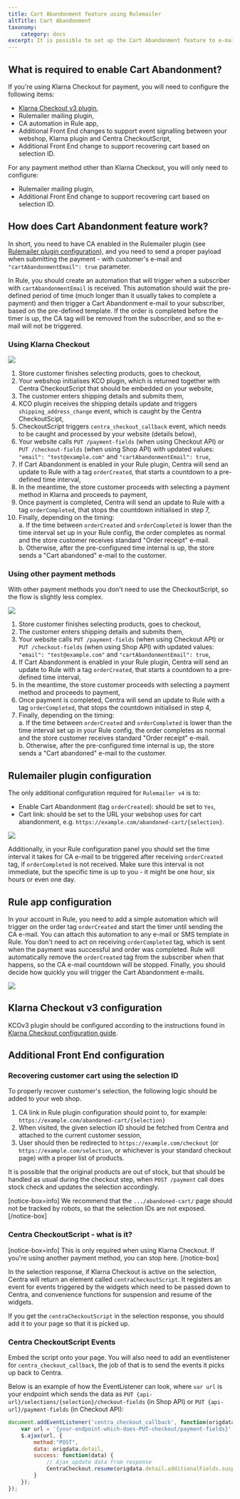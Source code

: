 ```yaml
---
title: Cart Abandonment feature using Rulemailer
altTitle: Cart Abandonment
taxonomy:
    category: docs
excerpt: It is possible to set up the Cart Abandonment feature to e-mail your customers reminders about their unfinished orders. Here's how you can configure it using Rulemailer plugin.
---
```


## What is required to enable Cart Abandonment?

If you're using Klarna Checkout for payment, you will need to configure the following items:
* [Klarna Checkout v3 plugin](/centra-sections/settings/plugins/klarnacheckoutv3),
* Rulemailer mailing plugin,
* CA automation in Rule app,
* Additional Front End changes to support event signalling between your webshop, Klarna plugin and Centra CheckoutScript,
* Additional Front End change to support recovering cart based on selection ID.

For any payment method other than Klarna Checkout, you will only need to configure:
* Rulemailer mailing plugin,
* Additional Front End change to support recovering cart based on selection ID.

## How does Cart Abandonment feature work?

In short, you need to have CA enabled in the Rulemailer plugin (see [Rulemailer plugin configuration](#rulemailer-plugin-configuration)), and you need to send a proper payload when submitting the payment - with customer's e-mail and `"cartAbandonmentEmail": true` parameter.

In Rule, you should create an automation that will trigger when a subscriber with `cartAbandonmentEmail` is received. This automation should wait the pre-defined period of time (much longer than it usually takes to complete a payment) and then trigger a Cart Abandonment e-mail to your subscriber, based on the pre-defined template. If the order is completed before the timer is up, the CA tag will be removed from the subscriber, and so the e-mail will not be triggered.

### Using Klarna Checkout

![](cart-abandonment-flow-klarna.png)

1. Store customer finishes selecting products, goes to checkout,
2. Your webshop initialises KCO plugin, which is returned together with Centra CheckoutScript that should be embedded on your website,
3. The customer enters shipping details and submits them,
4. KCO plugin receives the shipping details update and triggers `shipping_address_change` event, which is caught by the Centra CheckoutScipt,
5. CheckoutScript triggers `centra_checkout_callback` event, which needs to be caught and processed by your website (details below),
6. Your website calls `PUT /payment-fields` (when using Checkout API) or `PUT /checkout-fields` (when using Shop API) with updated values: `"email": "test@example.com"` and `"cartAbandonmentEmail": true`,
7. If Cart Abandonment is enabled in your Rule plugin, Centra will send an update to Rule with a tag `orderCreated`, that starts a countdown to a pre-defined time interval,
8. In the meantime, the store customer proceeds with selecting a payment method in Klarna and proceeds to payment,
9. Once payment is completed, Centra will send an update to Rule with a tag `orderCompleted`, that stops the countdown initialised in step 7,
10. Finally, depending on the timing:  
  a. If the time between `orderCreated` and `orderCompleted` is lower than the time interval set up in your Rule config, the order completes as normal and the store customer receives standard "Order receipt" e-mail.  
  b. Otherwise, after the pre-configured time internal is up, the store sends a "Cart abandoned" e-mail to the customer.

### Using other payment methods

With other payment methods you don't need to use the CheckoutScript, so the flow is slightly less complex.

![](cart-abandonment-flow-others.png)

1. Store customer finishes selecting products, goes to checkout,
2. The customer enters shipping details and submits them,
3. Your website calls `PUT /payment-fields` (when using Checkout API) or `PUT /checkout-fields` (when using Shop API) with updated values: `"email": "test@example.com"` and `"cartAbandonmentEmail": true`,
4. If Cart Abandonment is enabled in your Rule plugin, Centra will send an update to Rule with a tag `orderCreated`, that starts a countdown to a pre-defined time interval,
5. In the meantime, the store customer proceeds with selecting a payment method and proceeds to payment,
6. Once payment is completed, Centra will send an update to Rule with a tag `orderCompleted`, that stops the countdown initialised in step 4,
7. Finally, depending on the timing:  
  a. If the time between `orderCreated` and `orderCompleted` is lower than the time interval set up in your Rule config, the order completes as normal and the store customer receives standard "Order receipt" e-mail.  
  b. Otherwise, after the pre-configured time internal is up, the store sends a "Cart abandoned" e-mail to the customer.

## Rulemailer plugin configuration

The only additional configuration required for `Rulemailer v4` is to:
* Enable Cart Abandonment (tag `orderCreated`): should be set to `Yes`,
* Cart link: should be set to the URL your webshop uses for cart abandonment, e.g. `https://example.com/abandoned-cart/{selection}`.

![](rule-plugin-config.png)

Additionally, in your Rule configuration panel you should set the time interval it takes for CA e-mail to be triggered after receiving `orderCreated` tag, if `orderCompleted` is not received. Make sure this interval is not immediate, but the specific time is up to you - it might be one hour, six hours or even one day.

## Rule app configuration

In your account in Rule, you need to add a simple automation which will trigger on the order tag `orderCreated` and start the timer until sending the CA e-mail. You can attach this automation to any e-mail or SMS template in Rule. You don't need to act on receiving `orderCompleted` tag, which is sent when the payment was successful and order was completed. Rule will automatically remove the `orderCreated` tag from the subscriber when that happens, so the CA e-mail countdown will be stopped. Finally, you should decide how quickly you will trigger the Cart Abandonment e-mails.

![](rule-automation-config.png)

## Klarna Checkout v3 configuration

KCOv3 plugin should be configured according to the instructions found in [Klarna Checkout configuration guide](https://support.centra.com/centra-sections/settings/plugins/klarnacheckoutv3).

## Additional Front End configuration

### Recovering customer cart using the selection ID

To properly recover customer's selection, the following logic should be added to your web shop.

1. CA link in Rule plugin configuration should point to, for example: `https://example.com/abandoned-cart/{selection}`
2. When visited, the given selection ID should be fetched from Centra and attached to the current customer session,
3. User should then be redirected to `https://example.com/checkout` (or `https://example.com/selection`, or whichever is your standard checkout page) with a proper list of products.

It is possible that the original products are out of stock, but that should be handled as usual during the checkout step, when `POST /payment` call does stock check and updates the selection accordingly.

[notice-box=info]
We recommend that the `.../abandoned-cart/` page should not be tracked by robots, so that the selection IDs are not exposed.
[/notice-box]

### Centra CheckoutScript - what is it?

[notice-box=info]
This is only required when using Klarna Checkout. If you're using another payment method, you can stop here.
[/notice-box]

In the selection response, if Klarna Checkout is active on the selection, Centra will return an element called `centraCheckoutScript`. It registers an event for events triggered by the widgets which need to be passed down to Centra, and convenience functions for suspension and resume of the widgets.

If you get the `centraCheckoutScript` in the selection response, you should add it to your page so that it is picked up.

### Centra CheckoutScript Events

Embed the script onto your page. You will also need to add an eventlistener for `centra_checkout_callback`, the job of that is to send the events it picks up back to Centra.

Below is an example of how the EventListener can look, where `var url` is your endpoint which sends the data as `PUT {api-url}/selections/{selection}/checkout-fields` (in Shop API) or `PUT {api-url}/payment-fields` (in Checkout API):

```js
document.addEventListener('centra_checkout_callback', function(origdata) {
    var url = '{your-endpoint-which-does-PUT-checkout/payment-fields}'
    $.ajax(url, {
        method:"POST",
        data: origdata.detail,
        success: function(data) {
            // Ajax update data from response
            CentraCheckout.resume(origdata.detail.additionalFields.suspendIgnore);
        }
    });
});
```
